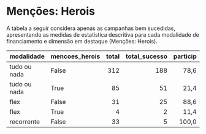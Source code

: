 # Menções: Herois

A tabela a seguir considera apenas as campanhas bem sucedidas, apresentando as medidas
de estatística descritiva para cada modalidade de financiamento e dimensão em destaque
(Menções: Herois).

| modalidade   | mencoes_herois   |   total |   total_sucesso |   particip |   taxa_sucesso |   valor_sucesso |   media_sucesso |   std_sucesso |   min_sucesso |   max_sucesso |
|:-------------|:-----------------|--------:|----------------:|-----------:|---------------:|----------------:|----------------:|--------------:|--------------:|--------------:|
| tudo ou nada | False            |     312 |             188 |       78,6 |           60,3 |      3.645.408,88 |        19.390,47 |      14.686,33 |        413,39 |      79.109,40 |
| tudo ou nada | True             |      85 |              51 |       21,4 |           60,0 |      1.002.233,59 |        19.651,64 |      15.826,51 |       3.737,01 |      90.252,06 |
| flex         | False            |      31 |              25 |       88,6 |           80,6 |       161.371,82 |         6.454,87 |      15.815,75 |         25,11 |      79.806,29 |
| flex         | True             |       4 |               2 |       11,4 |           50,0 |        38.533,80 |        19.266,90 |      16.949,70 |       7.281,65 |      31.252,15 |
| recorrente   | False            |      33 |               5 |      100,0 |           15,2 |          301,40 |           60,28 |         60,43 |          5,06 |        160,00 |
